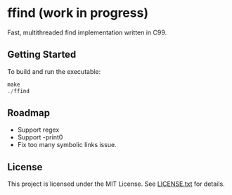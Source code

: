 # ffind (work in progress)
Fast, multithreaded find implementation written in C99.

## Getting Started

To build and run the executable:
```C
make
./ffind
```

## Roadmap
* Support regex
* Support -print0
* Fix too many symbolic links issue.

## License
This project is licensed under the MIT License. See [LICENSE.txt](LICENSE.txt) for details.
